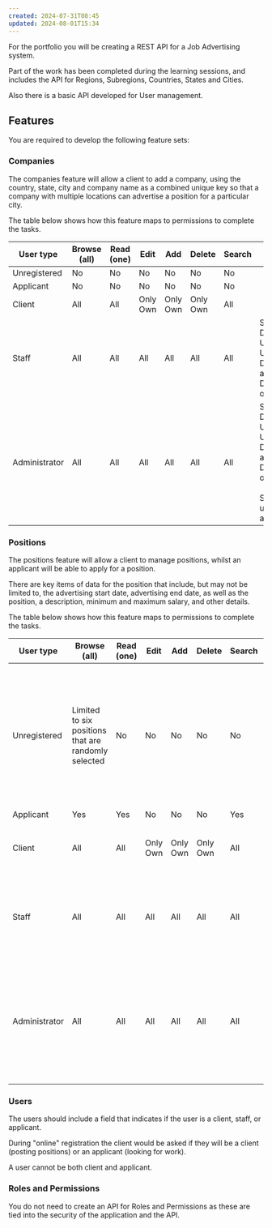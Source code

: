 ```yaml
---
created: 2024-07-31T08:45
updated: 2024-08-01T15:34
---
```

For the portfolio you will be creating a REST API for a Job Advertising system.

Part of the work has been completed during the learning sessions, and includes the API for Regions, Subregions, Countries, States and Cities.

Also there is a basic API developed for User management.

## Features

You are required to develop the following feature sets:
### Companies

The companies feature will allow a client to add a company, using the country, state, city and company name as a combined unique key so that a company with multiple locations can advertise a position for a particular city.

The table below shows how this feature maps to permissions to complete the tasks.

| User type     | Browse (all) | Read (one) | Edit     | Add      | Delete   | Search | Notes                                                                                  |
| ------------- | ------------ | ---------- | -------- | -------- | -------- | ------ | -------------------------------------------------------------------------------------- |
| Unregistered  | No           | No         | No       | No       | No       | No     |                                                                                        |
| Applicant     | No           | No         | No       | No       | No       | No     |                                                                                        |
| Client        | All          | All        | Only Own | Only Own | Only Own | All    |                                                                                        |
| Staff         | All          | All        | All      | All      | All      | All    | Soft Delete: Undo all, Undo one, Destroy all, Destroy one                              |
| Administrator | All          | All        | All      | All      | All      | All    | Soft Delete: Undo all, Undo one, Destroy all, Destroy one<br><br>Super-user account(s) |


### Positions

The positions feature will allow a client to manage positions, whilst an applicant will be able to apply for a position.

There are key items of data for the position that include, but may not be limited to, the advertising start date, advertising end date, as well as the position, a description, minimum and maximum salary, and other details.

The table below shows how this feature maps to permissions to complete the tasks.

| User type     | Browse (all)                                        | Read (one) | Edit     | Add      | Delete   | Search | Notes                                                                                                                  |
| ------------- | --------------------------------------------------- | ---------- | -------- | -------- | -------- | ------ | ---------------------------------------------------------------------------------------------------------------------- |
| Unregistered  | Limited to six positions that are randomly selected | No         | No       | No       | No       | No     | Must register to be able to view details<br><br>User must be registered to access more than "six" positions in browse. |
| Applicant     | Yes                                                 | Yes        | No       | No       | No       | Yes    |                                                                                                                        |
| Client        | All                                                 | All        | Only Own | Only Own | Only Own | All    | Soft Delete: May undo own deletions                                                                                    |
| Staff         | All                                                 | All        | All      | All      | All      | All    | Soft Delete: Undo all, Undo one, Destroy all, Destroy one                                                              |
| Administrator | All                                                 | All        | All      | All      | All      | All    | Soft Delete: Undo all, Undo one, Destroy all, Destroy one<br><br>Super-user account(s)                                 |

### Users

The users should include a field that indicates if the user is a client, staff, or applicant.

During "online" registration the client would be asked if they will be a client (posting positions) or an applicant (looking for work).

A user cannot be both client and applicant.

### Roles and Permissions

You do not need to create an API for Roles and Permissions as these are tied into the security of the application and the API.




